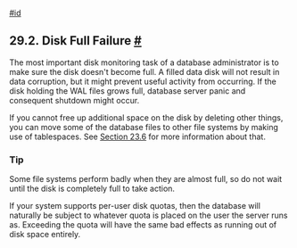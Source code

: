 [#id](#DISK-FULL)

## 29.2. Disk Full Failure [#](#DISK-FULL)

The most important disk monitoring task of a database administrator is to make sure the disk doesn't become full. A filled data disk will not result in data corruption, but it might prevent useful activity from occurring. If the disk holding the WAL files grows full, database server panic and consequent shutdown might occur.

If you cannot free up additional space on the disk by deleting other things, you can move some of the database files to other file systems by making use of tablespaces. See [Section 23.6](manage-ag-tablespaces) for more information about that.

### Tip

Some file systems perform badly when they are almost full, so do not wait until the disk is completely full to take action.

If your system supports per-user disk quotas, then the database will naturally be subject to whatever quota is placed on the user the server runs as. Exceeding the quota will have the same bad effects as running out of disk space entirely.
